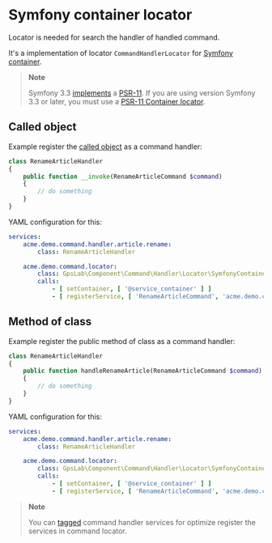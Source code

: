 Symfony container locator
=========================

Locator is needed for search the handler of handled command.

It's a implementation of locator `CommandHandlerLocator` for
[Symfony container](https://github.com/symfony/dependency-injection).

> **Note**
>
> Symfony 3.3 [implements](http://symfony.com/blog/new-in-symfony-3-3-psr-11-containers) a [PSR-11](https://github.com/php-fig/fig-standards/blob/master/accepted/PSR-11-container.md).
> If you are using version Symfony 3.3 or later, you must use a [PSR-11 Container locator](psr-11_container.md).

## Called object

Example register the [called object](http://php.net/manual/en/language.oop5.magic.php#object.invoke) as a command handler:

```php
class RenameArticleHandler
{
    public function __invoke(RenameArticleCommand $command)
    {
        // do something
    }
}
```

YAML configuration for this:

```yml
services:
    acme.demo.command.handler.article.rename:
        class: RenameArticleHandler

    acme.demo.command.locator:
        class: GpsLab\Component\Command\Handler\Locator\SymfonyContainerCommandHandlerLocator
        calls:
            - [ setContainer, [ '@service_container' ] ]
            - [ registerService, [ 'RenameArticleCommand', 'acme.demo.command.handler.article.rename' ] ]
```

## Method of class

Example register the public method of class as a command handler:

```php
class RenameArticleHandler
{
    public function handleRenameArticle(RenameArticleCommand $command)
    {
        // do something
    }
}
```

YAML configuration for this:

```yml
services:
    acme.demo.command.handler.article.rename:
        class: RenameArticleHandler

    acme.demo.command.locator:
        class: GpsLab\Component\Command\Handler\Locator\SymfonyContainerCommandHandlerLocator
        calls:
            - [ setContainer, [ '@service_container' ] ]
            - [ registerService, [ 'RenameArticleCommand', 'acme.demo.command.handler.article.rename', 'handleRenameArticle' ] ]
```

> **Note**
>
> You can [tagged](https://symfony.com/doc/current/service_container/tags.html) command handler services for optimize
> register the services in command locator.

